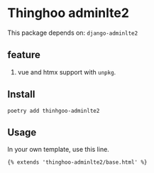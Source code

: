 # Thinghoo adminlte2

This package depends on: `django-adminlte2`

## feature

1. vue and htmx support with `unpkg`.

## Install

`poetry add thinhgoo-adminlte2`

## Usage

In your own template, use this line.

```jinja
{% extends 'thinghoo-adminlte2/base.html' %}
```
